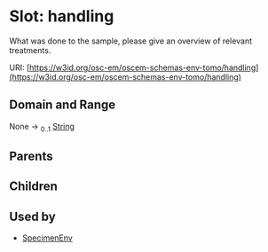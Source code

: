 
# Slot: handling

What was done to the sample, please give an overview of relevant treatments.

URI: [https://w3id.org/osc-em/oscem-schemas-env-tomo/handling](https://w3id.org/osc-em/oscem-schemas-env-tomo/handling)


## Domain and Range

None &#8594;  <sub>0..1</sub> [String](types/String.md)

## Parents


## Children


## Used by

 * [SpecimenEnv](SpecimenEnv.md)
